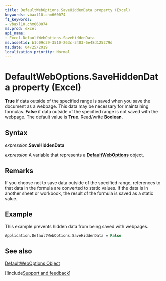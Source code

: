 ```yaml
---
title: DefaultWebOptions.SaveHiddenData property (Excel)
keywords: vbaxl10.chm660074
f1_keywords:
- vbaxl10.chm660074
ms.prod: excel
api_name:
- Excel.DefaultWebOptions.SaveHiddenData
ms.assetid: b1c09c39-3510-263c-3403-6e48d125279d
ms.date: 04/25/2019
localization_priority: Normal
---
```



# DefaultWebOptions.SaveHiddenData property (Excel)

 **True** if data outside of the specified range is saved when you save the document as a webpage. This data may be necessary for maintaining formulas. **False** if data outside of the specified range is not saved with the webpage. The default value is **True**. Read/write **Boolean**.


## Syntax

_expression_.**SaveHiddenData**

_expression_ A variable that represents a **[DefaultWebOptions](Excel.DefaultWebOptions.md)** object.


## Remarks

If you choose not to save data outside of the specified range, references to that data in the formula are converted to static values. If the data is in another sheet or workbook, the result of the formula is saved as a static value.


## Example

This example prevents hidden data from being saved with webpages.


```vb
Application.DefaultWebOptions.SaveHiddenData = False
```


## See also


[DefaultWebOptions Object](Excel.DefaultWebOptions.md)

[!include[Support and feedback](~/includes/feedback-boilerplate.md)]